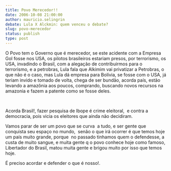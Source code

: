```yaml
---
title: Povo Merecedor!!
date: 2006-10-08 21:00:00
author: mauricio.selingrin
debate: Lula X Alckmin: quem venceu o debate?
slug: povo-merecedor
status: publish 
type: post
---
```


O Povo tem o Governo que é merecedor, se este acidente com a Empresa Gol fosse nos USA, os pilotos brasileiros estariam presos, por terrorismo, os USA, invadindo o Brasil, com a alegação de contribuirmos para o terrorismo, e a petrobras, Lula fala que Alkimim vai privatizar a Petrobras, o que não é o caso, mas Lula dá empresa para Bolívia, se fosse com o USA, já teriam invido e tomado de volta, chega de ser bundão, acorda país, estão levando a amazônia aos poucos, comprando, buscando novos recursos na amazonia e fazem a patente como se fosse deles.


 


Acorda Brasil!, fazer pesquisa de Ibope é crime eleitoral,  e contra a democracia, pois vicia os eleitores que ainda não decidiram.


Vamos parar de ser um povo que se curva  a tudo, e ser gente que conquista seu espaço no mundo,  senão o que irá ocorrer é que temos hoje um país muito grande, porque  no passado tinhamos quem o defendesse, a custa de muito sangue, e muita gente q o povo conhece hoje como famoso, Libertador do Brasil, matou muita gente e brigou muito por isso que temos hoje.


É preciso acordar e defender o que é nosso!.  


